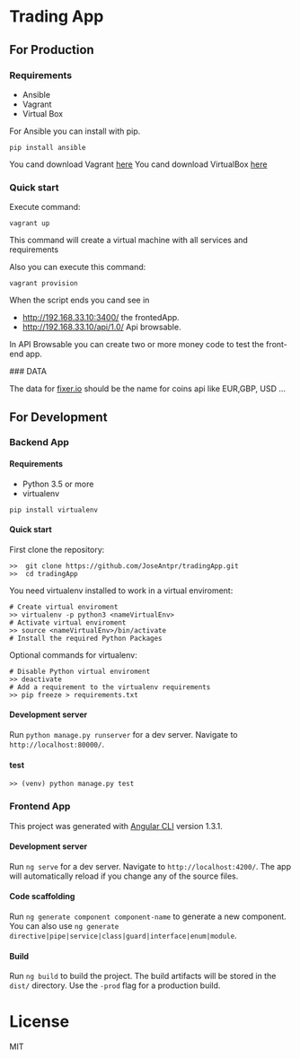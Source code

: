 # Trading App

## For Production

### Requirements 
- Ansible
- Vagrant
- Virtual Box

For Ansible you can install with pip.
```
pip install ansible
```

You cand download Vagrant [here](https://www.vagrantup.com/downloads.html)
You cand download VirtualBox [here](https://www.virtualbox.org/wiki/Downloads)

### Quick start

Execute command:

```
vagrant up
```
This command will create a virtual machine with all services and requirements

Also you can execute this command: 

```
vagrant provision
```

When the script ends you cand see in 
-   http://192.168.33.10:3400/  the frontedApp.
-   http://192.168.33.10/api/1.0/ Api browsable.

In API Browsable you can create two or more money code to test the front-end app.

### DATA 

The data for [fixer.io](http://fixer.io/) should be the name for coins api like EUR,GBP, USD ...

## For Development

### Backend App

#### Requirements 
- Python 3.5 or more
- virtualenv
```
pip install virtualenv
```
#### Quick start

First clone the repository: 

```
>>  git clone https://github.com/JoseAntpr/tradingApp.git
>>  cd tradingApp 
```

You need virtualenv installed to work in a virtual enviroment:
```
# Create virtual enviroment 
>> virtualenv -p python3 <nameVirtualEnv>
# Activate virtual enviroment
>> source <nameVirtualEnv>/bin/activate
# Install the required Python Packages
```

Optional commands for virtualenv:
```
# Disable Python virtual enviroment
>> deactivate
# Add a requirement to the virtualenv requirements
>> pip freeze > requirements.txt
```

#### Development server
Run `python manage.py runserver` for a dev server. Navigate to `http://localhost:80000/`.

#### test

```
>> (venv) python manage.py test
```

### Frontend App

This project was generated with [Angular CLI](https://github.com/angular/angular-cli) version 1.3.1.

#### Development server

Run `ng serve` for a dev server. Navigate to `http://localhost:4200/`. The app will automatically reload if you change any of the source files.

#### Code scaffolding

Run `ng generate component component-name` to generate a new component. You can also use `ng generate directive|pipe|service|class|guard|interface|enum|module`.

#### Build

Run `ng build` to build the project. The build artifacts will be stored in the `dist/` directory. Use the `-prod` flag for a production build.

# License
MIT
